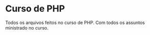 # Curso de PHP
Todos os arquivos feitos no curso de PHP.
Com todos os assuntos ministrado no curso.
